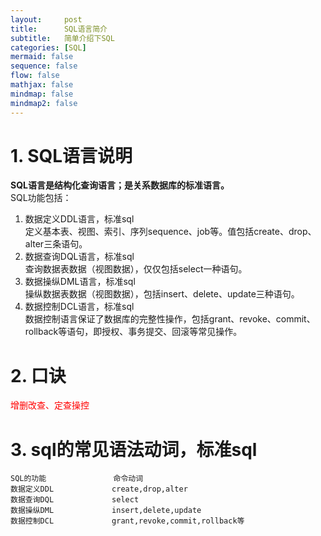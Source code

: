 ```yaml
---
layout:     post
title:      SQL语言简介
subtitle:   简单介绍下SQL
categories: [SQL]
mermaid: false
sequence: false
flow: false
mathjax: false
mindmap: false
mindmap2: false
---
```


# 1. SQL语言说明
<b>SQL语言是结构化查询语言；是关系数据库的标准语言。</b>   
SQL功能包括：   
1.  数据定义DDL语言，标准sql   
定义基本表、视图、索引、序列sequence、job等。值包括create、drop、alter三条语句。   
2.   数据查询DQL语言，标准sql   
查询数据表数据（视图数据），仅仅包括select一种语句。   
3.   数据操纵DML语言，标准sql   
操纵数据表数据（视图数据），包括insert、delete、update三种语句。   
4.   数据控制DCL语言，标准sql   
数据控制语言保证了数据库的完整性操作，包括grant、revoke、commit、rollback等语句，即授权、事务提交、回滚等常见操作。   

# 2. 口诀
<font color="#FF0000">  增删改查、定查操控</font>   

# 3. sql的常见语法动词，标准sql   
```
SQL的功能               命令动词
数据定义DDL             create,drop,alter
数据查询DQL             select
数据操纵DML             insert,delete,update
数据控制DCL             grant,revoke,commit,rollback等
```